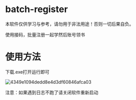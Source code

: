 # batch-register

本软件仅供学习与参考，请勿用于非法用途！否则一切后果自负。

使用接码，批量注册一起学然后账号领书

# 使用方法

下载.exe打开运行即可

![4349e1094dedd8e4d3df60846afca03](https://user-images.githubusercontent.com/62103899/124112869-596d7b80-da9d-11eb-87ab-e3e7ea469f1b.png)


注意：如果遇到日志不跑了请关闭软件重新启动
